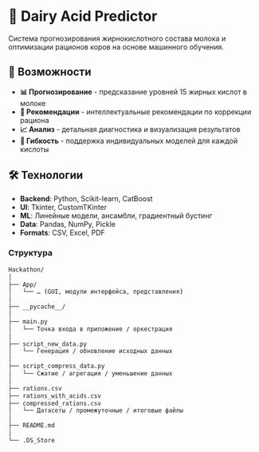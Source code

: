 # 🐄 Dairy Acid Predictor

Система прогнозирования жирнокислотного состава молока и оптимизации рационов коров на основе машинного обучения.

## 🚀 Возможности

- **📊 Прогнозирование** - предсказание уровней 15 жирных кислот в молоке
- **🎯 Рекомендации** - интеллектуальные рекомендации по коррекции рациона
- **📈 Анализ** - детальная диагностика и визуализация результатов
- **🔄 Гибкость** - поддержка индивидуальных моделей для каждой кислоты

## 🛠 Технологии

- **Backend**: Python, Scikit-learn, CatBoost
- **UI**: Tkinter, CustomTKinter
- **ML**: Линейные модели, ансамбли, градиентный бустинг
- **Data**: Pandas, NumPy, Pickle
- **Formats**: CSV, Excel, PDF

### Структура
```bash
Hackathon/
│
├── App/  
│   └── … (GUI, модули интерфейса, представления)  
│
├── __pycache__/  
│
├── main.py  
│   └── Точка входа в приложение / оркестрация  
│
├── script_new_data.py  
│   └── Генерация / обновление исходных данных  
│
├── script_compress_data.py  
│   └── Сжатие / агрегация / уменьшение данных  
│
├── rations.csv  
├── rations_with_acids.csv  
├── compressed_rations.csv  
│   └── Датасеты / промежуточные / итоговые файлы  
│
├── README.md  
│
└── .DS_Store  
